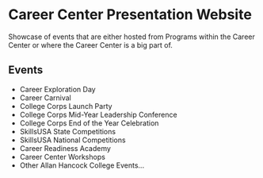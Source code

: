 # Career Center Presentation Website
Showcase of events that are either hosted from Programs within the Career Center or where the Career Center is a big part of.

## Events
* Career Exploration Day
* Career Carnival
* College Corps Launch Party
* College Corps Mid-Year Leadership Conference
* College Corps End of the Year Celebration
* SkillsUSA State Competitions
* SkillsUSA National Competitions
* Career Readiness Academy
* Career Center Workshops
* Other Allan Hancock College Events...
